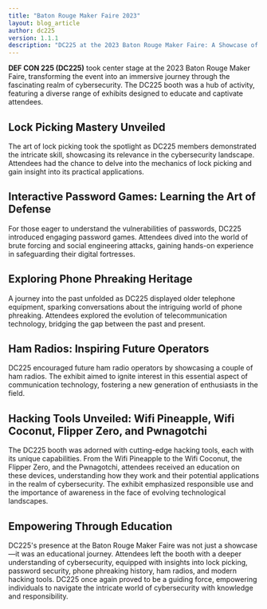 ```yaml
---
title: "Baton Rouge Maker Faire 2023"
layout: blog_article
author: dc225
version: 1.1.1
description: "DC225 at the 2023 Baton Rouge Maker Faire: A Showcase of Cybersecurity Insights"
---
```


**DEF CON 225 (DC225)** took center stage at the 2023 Baton Rouge Maker Faire, transforming the event into an immersive journey through the fascinating realm of cybersecurity. The DC225 booth was a hub of activity, featuring a diverse range of exhibits designed to educate and captivate attendees.

## Lock Picking Mastery Unveiled

The art of lock picking took the spotlight as DC225 members demonstrated the intricate skill, showcasing its relevance in the cybersecurity landscape. Attendees had the chance to delve into the mechanics of lock picking and gain insight into its practical applications.

## Interactive Password Games: Learning the Art of Defense

For those eager to understand the vulnerabilities of passwords, DC225 introduced engaging password games. Attendees dived into the world of brute forcing and social engineering attacks, gaining hands-on experience in safeguarding their digital fortresses.

## Exploring Phone Phreaking Heritage

A journey into the past unfolded as DC225 displayed older telephone equipment, sparking conversations about the intriguing world of phone phreaking. Attendees explored the evolution of telecommunication technology, bridging the gap between the past and present.

## Ham Radios: Inspiring Future Operators

DC225 encouraged future ham radio operators by showcasing a couple of ham radios. The exhibit aimed to ignite interest in this essential aspect of communication technology, fostering a new generation of enthusiasts in the field.

## Hacking Tools Unveiled: Wifi Pineapple, Wifi Coconut, Flipper Zero, and Pwnagotchi

The DC225 booth was adorned with cutting-edge hacking tools, each with its unique capabilities. From the Wifi Pineapple to the Wifi Coconut, the Flipper Zero, and the Pwnagotchi, attendees received an education on these devices, understanding how they work and their potential applications in the realm of cybersecurity. The exhibit emphasized responsible use and the importance of awareness in the face of evolving technological landscapes.

## Empowering Through Education

DC225's presence at the Baton Rouge Maker Faire was not just a showcase—it was an educational journey. Attendees left the booth with a deeper understanding of cybersecurity, equipped with insights into lock picking, password security, phone phreaking history, ham radios, and modern hacking tools. DC225 once again proved to be a guiding force, empowering individuals to navigate the intricate world of cybersecurity with knowledge and responsibility.